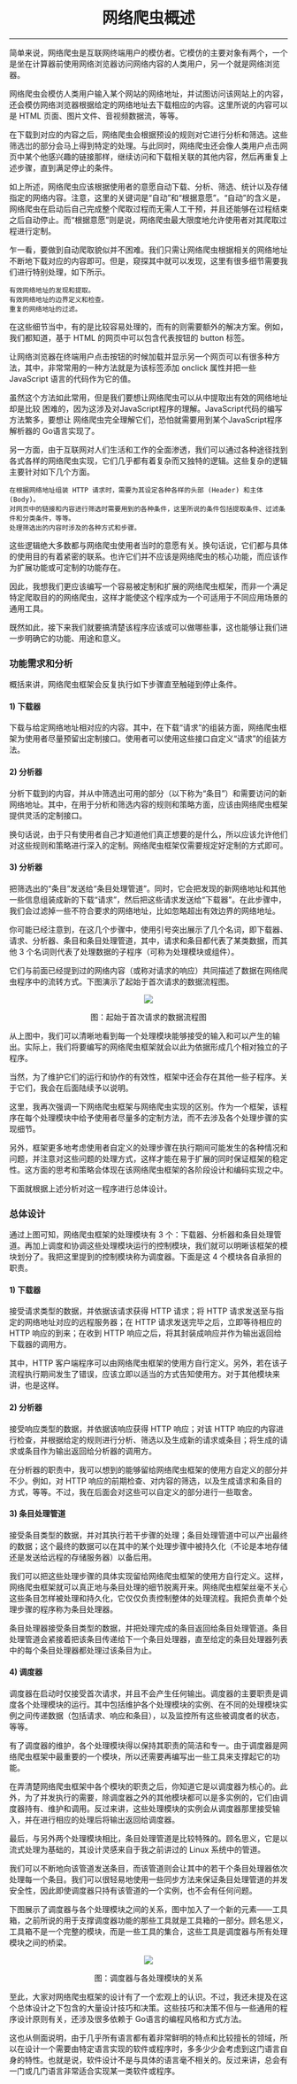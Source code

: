 <center><h1>网络爬虫概述</h1></center>

---

简单来说，网络爬虫是互联网终端用户的模仿者。它模仿的主要对象有两个，一个是坐在计算器前使用网络浏览器访问网络内容的人类用户，另一个就是网络浏览器。

网络爬虫会模仿人类用户输入某个网站的网络地址，并试图访问该网站上的内容，还会模仿网络浏览器根据给定的网络地址去下载相应的内容。这里所说的内容可以是 HTML 页面、图片文件、音视频数据流，等等。

在下载到对应的内容之后，网络爬虫会根据预设的规则对它进行分析和筛选。这些筛选岀的部分会马上得到特定的处理。与此同时，网络爬虫还会像人类用户点击网页中某个他感兴趣的链接那样，继续访问和下载相关联的其他内容，然后再重复上述步骤，直到满足停止的条件。

如上所述，网络爬虫应该根据使用者的意愿自动下载、分析、筛选、统计以及存储指定的网络内容。注意，这里的关键词是“自动”和“根据意愿”。“自动”的含义是，网络爬虫在启动后自己完成整个爬取过程而无需人工干预，并且还能够在过程结束之后自动停止。而“根据意愿”则是说，网络爬虫最大限度地允许使用者对其爬取过程进行定制。

乍一看，要做到自动爬取貌似并不困难。我们只需让网络爬虫根据相关的网络地址不断地下载对应的内容即可。但是，窥探其中就可以发现，这里有很多细节需要我们进行特别处理，如下所示。

```
有效网络地址的发现和提取。
有效网络地址的边界定义和检查。
重复的网络地址的过滤。
```

在这些细节当中，有的是比较容易处理的，而有的则需要额外的解决方案。例如，我们都知道，基于 HTML 的网页中可以包含代表按钮的 button 标签。

让网络浏览器在终端用户点击按钮的时候加载并显示另一个网页可以有很多种方法，其中，非常常用的一种方法就是为该标签添加 onclick 属性并把一些 JavaScript 语言的代码作为它的值。

虽然这个方法如此常用，但是我们要想让网络爬虫可以从中提取出有效的网络地址却是比较 困难的，因为这涉及对JavaScript程序的理解。JavaScript代码的编写方法繁多，要想让 网络爬虫完全理解它们，恐怕就需要用到某个JavaScript程序解析器的 Go语言实现了。

另一方面，由于互联网对人们生活和工作的全面渗透，我们可以通过各种途径找到各式各样的网络爬虫实现，它们几乎都有着复杂而又独特的逻辑。这些复杂的逻辑主要针对如下几个方面。

```
在根据网络地址组装 HTTP 请求时，需要为其设定各种各样的头部 (Header) 和主体 (Body)。
对网页中的链接和内容进行筛选时需要用到的各种条件，这里所说的条件包括提取条件、过滤条件和分类条件，等等。
处理筛选出的内容时涉及的各种方式和步骤。
```

这些逻辑绝大多数都与网络爬虫使用者当时的意愿有关。换句话说，它们都与具体的使用目的有着紧密的联系。也许它们并不应该是网络爬虫的核心功能，而应该作为扩展功能或可定制的功能存在。

因此，我想我们更应该编写一个容易被定制和扩展的网络爬虫框架，而非一个满足特定爬取目的的网络爬虫，这样才能使这个程序成为一个可适用于不同应用场景的通用工具。

既然如此，接下来我们就要搞清楚该程序应该或可以做哪些事，这也能够让我们进一步明确它的功能、用途和意义。

### 功能需求和分析
概括来讲，网络爬虫框架会反复执行如下步骤直至触碰到停止条件。

#### 1) 下载器
下载与给定网络地址相对应的内容。其中，在下载“请求”的组装方面，网络爬虫框架为使用者尽量预留出定制接口。使用者可以使用这些接口自定义“请求”的组装方法。

#### 2) 分析器
分析下载到的内容，并从中筛选出可用的部分（以下称为“条目”）和需要访问的新网络地址。其中，在用于分析和筛选内容的规则和策略方面，应该由网络爬虫框架提供灵活的定制接口。

换句话说，由于只有使用者自己才知道他们真正想要的是什么，所以应该允许他们对这些规则和策略进行深入的定制。网络爬虫框架仅需要规定好定制的方式即可。

#### 3) 分析器
把筛选出的“条目”发送给“条目处理管道”。同时，它会把发现的新网络地址和其他一些信息组装成新的下载“请求”，然后把这些请求发送给“下载器”。在此步骤中，我们会过滤掉一些不符合要求的网络地址，比如忽略超出有效边界的网络地址。

你可能已经注意到，在这几个步骤中，使用引号突出展示了几个名词，即下载器、请求、分析器、条目和条目处理管道，其中，请求和条目都代表了某类数据，而其他 3 个名词则代表了处理数据的子程序（可称为处理模块或组件）。

它们与前面已经提到过的网络内容（或称对请求的响应）共同描述了数据在网络爬虫程序中的流转方式。下图演示了起始于首次请求的数据流程图。

<div align=center> 
    <img src="img/12-网络爬虫/01-网络爬虫概述/起始于首次请求的数据流程图.gif"/> 
    <p>图：起始于首次请求的数据流程图</p>
</div>

从上图中，我们可以清晰地看到每一个处理模块能够接受的输入和可以产生的输出。实际上，我们将要编写的网络爬虫框架就会以此为依据形成几个相对独立的子程序。

当然，为了维护它们的运行和协作的有效性，框架中还会存在其他一些子程序。关于它们，我会在后面陆续予以说明。

这里，我再次强调一下网络爬虫框架与网络爬虫实现的区别。作为一个框架，该程序在每个处理模块中给予使用者尽量多的定制方法，而不去涉及各个处理步骤的实现细节。

另外，框架更多地考虑使用者自定义的处理步骤在执行期间可能发生的各种情况和问题，并注意对这些问题的处理方式，这样才能在易于扩展的同时保证框架的稳定性。这方面的思考和策略会体现在该网络爬虫框架的各阶段设计和编码实现之中。

下面就根据上述分析对这一程序进行总体设计。

### 总体设计

通过上图可知，网络爬虫框架的处理模块有 3 个：下载器、分析器和条目处理管道。再加上调度和协调这些处理模块运行的控制模块，我们就可以明晰该框架的模块划分了。我把这里提到的控制模块称为调度器。下面是这 4 个模块各自承担的职责。

#### 1) 下载器
接受请求类型的数据，并依据该请求获得 HTTP 请求；将 HTTP 请求发送至与指定的网络地址对应的远程服务器；在 HTTP 请求发送完毕之后，立即等待相应的 HTTP 响应的到来；在收到 HTTP 响应之后，将其封装成响应并作为输出返回给下载器的调用方。

其中，HTTP 客户端程序可以由网络爬虫框架的使用方自行定义。另外，若在该子流程执行期间发生了错误，应该立即以适当的方式告知使用方。对于其他模块来讲，也是这样。

#### 2) 分析器
接受响应类型的数据，并依据该响应获得 HTTP 响应；对该 HTTP 响应的内容进行检查，并根据给定的规则进行分析、筛选以及生成新的请求或条目；将生成的请求或条目作为输出返回给分析器的调用方。

在分析器的职责中，我可以想到的能够留给网络爬虫框架的使用方自定义的部分并不少。例如，对 HTTP 响应的前期检查、对内容的筛选，以及生成请求和条目的方式，等等。不过，我在后面会对这些可以自定义的部分进行一些取舍。

#### 3) 条目处理管道
接受条目类型的数据，并对其执行若干步骤的处理；条目处理管道中可以产出最终的数据；这个最终的数据可以在其中的某个处理步骤中被持久化（不论是本地存储还是发送给远程的存储服务器）以备后用。

我们可以把这些处理步骤的具体实现留给网络爬虫框架的使用方自行定义。这样，网络爬虫框架就可以真正地与条目处理的细节脱离开来。网络爬虫框架丝毫不关心这些条目怎样被处理和持久化，它仅仅负责控制整体的处理流程。我把负责单个处理步骤的程序称为条目处理器。

条目处理器接受条目类型的数据，并把处理完成的条目返回给条目处理管道。条目处理管道会紧接着把该条目传递给下一个条目处理器，直至给定的条目处理器列表中的每个条目处理器都处理过该条目为止。

#### 4) 调度器
调度器在启动时仅接受首次请求，并且不会产生任何输出。调度器的主要职责是调度各个处理模块的运行。其中包括维护各个处理模块的实例、在不同的处理模块实例之间传递数据（包括请求、响应和条目），以及监控所有这些被调度者的状态，等等。

有了调度器的维护，各个处理模块得以保持其职责的简洁和专一。由于调度器是网络爬虫框架中最重要的一个模块，所以还需要再编写出一些工具来支撑起它的功能。

在弄清楚网络爬虫框架中各个模块的职责之后，你知道它是以调度器为核心的。此外，为了并发执行的需要，除调度器之外的其他模块都可以是多实例的，它们由调度器持有、维护和调用。反过来讲，这些处理模块的实例会从调度器那里接受输入，并在进行相应的处理后将输出返回给调度器。

最后，与另外两个处理模块相比，条目处理管道是比较特殊的。顾名思义，它是以流式处理为基础的，其设计灵感来自于我之前讲过的 Linux 系统中的管道。

我们可以不断地向该管道发送条目，而该管道则会让其中的若干个条目处理器依次处理每一个条目。我们可以很轻易地使用一些同步方法来保证条目处理管道的并发安全性，因此即使调度器只持有该管道的一个实例，也不会有任何问题。

下图展示了调度器与各个处理模块之间的关系，图中加入了一个新的元素——工具箱，之前所说的用于支撑调度器功能的那些工具就是工具箱的一部分。顾名思义，工具箱不是一个完整的模块，而是一些工具的集合，这些工具是调度器与所有处理模块之间的桥梁。

<div align=center> 
    <img src="img/12-网络爬虫/01-网络爬虫概述/调度器与各处理模块的关系.gif"/> 
    <p>图：调度器与各处理模块的关系</p>
</div>

至此，大家对网络爬虫框架的设计有了一个宏观上的认识。不过，我还未提及在这个总体设计之下包含的大量设计技巧和决策。这些技巧和决策不但与一些通用的程序设计原则有关，还涉及很多依赖于 Go语言的编程风格和方式方法。

这也从侧面说明，由于几乎所有语言都有着非常鲜明的特点和比较擅长的领域，所以在设计一个需要由特定语言实现的软件或程序时，多多少少会考虑到这门语言自身的特性。也就是说，软件设计不是与具体的语言毫不相关的。反过来讲，总会有一门或几门语言非常适合实现某一类软件或程序。

